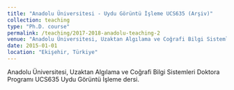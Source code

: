 ```yaml
---
title: "Anadolu Üniversitesi - Uydu Görüntü İşleme UCS635 (Arşiv)"
collection: teaching
type: "Ph.D. course"
permalink: /teaching/2017-2018-anadolu-teaching-2
venue: "Anadolu Üniversitesi, Uzaktan Algılama ve Coğrafi Bilgi Sistemleri Doktora Programı"
date: 2015-01-01
location: "Ekişehir, Türkiye"
---
```


Anadolu Üniversitesi, Uzaktan Algılama ve Coğrafi Bilgi Sistemleri Doktora Programı UCS635 Uydu Görüntü İşleme dersi.

